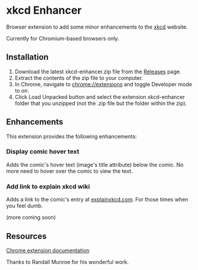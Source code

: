 # xkcd Enhancer

Browser extension to add some minor enhancements to the [xkcd](http://xkcd.com) website.  

Currently for Chromium-based browsers only.

## Installation
1. Download the latest xkcd-enhancer.zip file from the [Releases](https://github.com/spncrhrstn/xkcd-enhancer/releases) page.
2. Extract the contents of the zip file to your computer.
3. In Chrome, navigate to [chrome://extensions](chrome://extensions) and toggle Developer mode to on.
4. Click Load Unpacked button and select the extension xkcd-enhancer folder that you unzipped (not the .zip file but the folder within the zip).

## Enhancements
This extension provides the following enhancements:

### Display comic hover text
Adds the comic's hover text (image's title attribute) below the comic. No more need to hover over the comic to view the text.

### Add link to explain xkcd wiki
Adds a link to the comic's entry at [explainxkcd.com](https://www.explainxkcd.com/). For those times when you feel dumb.

(more coming soon)

## Resources
[Chrome extension documentation](https://developer.chrome.com/extensions)  

Thanks to Randall Munroe for his wonderful work.